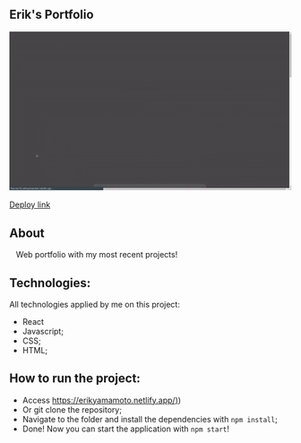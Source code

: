 ## Erik's Portfolio
![portfolio-gif](portfolio-erik.gif)

[Deploy link](https://erikyamamoto.netlify.app/)

## About
&nbsp;&nbsp; Web portfolio with my most recent projects!

## Technologies:
All technologies applied by me on this project:
- React
- Javascript;
- CSS;
- HTML;

## How to run the project:
- Access [https://erikyamamoto.netlify.app/)](https://erikyamamoto.netlify.app/))
- Or git clone the repository;
- Navigate to the folder and install the dependencies with `npm install`;
- Done! Now you can start the application with `npm start`!
